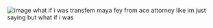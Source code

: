 ![image](https://github.com/user-attachments/assets/c86e8576-28f8-4b5b-9a39-cde07207b485)
what if i was transfem maya fey from ace attorney like im just saying but what if i was
